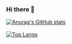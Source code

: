 ### Hi there 👋
<!--
<div id="header" align="center">
  <img src="https://media.giphy.com/media/bAQH7WXKqtIBrPs7sR/giphy.gif" width="600" height="300"/>
</div>
-->

[![Anurag's GitHub stats](https://github-readme-stats.vercel.app/api?username=Goddo-ro)](https://github.com/Goddo-ro/github-readme-stats)
<br><br>
[![Top Langs](https://github-readme-stats.vercel.app/api/top-langs/?username=Goddo-ro&layout=compact&theme=vision-friendly-dark)](https://github.com/Goddo-ro/github-readme-stats)

<!--
**Goddo-ro/Goddo-ro** is a ✨ _special_ ✨ repository because its `README.md` (this file) appears on your GitHub profile.

Here are some ideas to get you started:

- 🔭 I’m currently working on ...
- 🌱 I’m currently learning ...
- 👯 I’m looking to collaborate on ...
- 🤔 I’m looking for help with ...
- 💬 Ask me about ...
- 📫 How to reach me: ...
- 😄 Pronouns: ...
- ⚡ Fun fact: ...
-->
